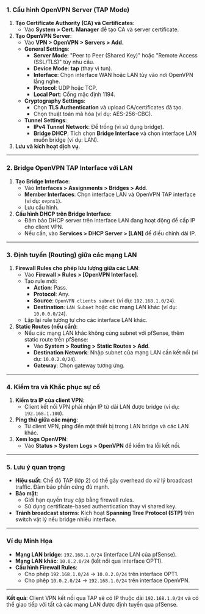 ### **1. Cấu hình OpenVPN Server (TAP Mode)**  
1. **Tạo Certificate Authority (CA) và Certificates**:  
   - Vào **System > Cert. Manager** để tạo CA và server certificate.  
2. **Tạo OpenVPN Server**:  
   - Vào **VPN > OpenVPN > Servers > Add**.  
   - **General Settings**:  
     - **Server Mode**: "Peer to Peer (Shared Key)" hoặc "Remote Access (SSL/TLS)" tùy nhu cầu.  
     - **Device Mode**: **tap** (thay vì tun).  
     - **Interface**: Chọn interface WAN hoặc LAN tùy vào nơi OpenVPN lắng nghe.  
     - **Protocol**: UDP hoặc TCP.  
     - **Local Port**: Cổng mặc định 1194.  
   - **Cryptography Settings**:  
     - Chọn **TLS Authentication** và upload CA/certificates đã tạo.  
     - Chọn thuật toán mã hóa (ví dụ: AES-256-CBC).  
   - **Tunnel Settings**:  
     - **IPv4 Tunnel Network**: Để trống (vì sử dụng bridge).  
     - **Bridge DHCP**: Tích chọn **Bridge Interface** và chọn interface LAN muốn bridge (ví dụ: LAN).  
3. **Lưu và kích hoạt dịch vụ**.  

---

### **2. Bridge OpenVPN TAP Interface với LAN**  
1. **Tạo Bridge Interface**:  
   - Vào **Interfaces > Assignments > Bridges > Add**.  
   - **Member Interfaces**: Chọn interface LAN và OpenVPN TAP interface (ví dụ: `ovpns1`).  
   - Lưu cấu hình.  
2. **Cấu hình DHCP trên Bridge Interface**:  
   - Đảm bảo DHCP server trên interface LAN đang hoạt động để cấp IP cho client VPN.  
   - Nếu cần, vào **Services > DHCP Server > [LAN]** để điều chỉnh dải IP.  

---

### **3. Định tuyến (Routing) giữa các mạng LAN**  
1. **Firewall Rules cho phép lưu lượng giữa các LAN**:  
   - Vào **Firewall > Rules > [OpenVPN Interface]**.  
   - Tạo rule mới:  
     - **Action**: Pass.  
     - **Protocol**: Any.  
     - **Source**: `OpenVPN clients subnet` (ví dụ: `192.168.1.0/24`).  
     - **Destination**: `LAN Subnet` hoặc các mạng LAN khác (ví dụ: `10.0.0.0/24`).  
   - Lặp lại rule tương tự cho các interface LAN khác.  
2. **Static Routes (nếu cần)**:  
   - Nếu các mạng LAN khác không cùng subnet với pfSense, thêm static route trên pfSense:  
     - Vào **System > Routing > Static Routes > Add**.  
     - **Destination Network**: Nhập subnet của mạng LAN cần kết nối (ví dụ: `10.0.2.0/24`).  
     - **Gateway**: Chọn gateway tương ứng.  

---

### **4. Kiểm tra và Khắc phục sự cố**  
1. **Kiểm tra IP của client VPN**:  
   - Client kết nối VPN phải nhận IP từ dải LAN được bridge (ví dụ: `192.168.1.100`).  
2. **Ping thử giữa các mạng**:  
   - Từ client VPN, ping đến một thiết bị trong LAN bridge và các LAN khác.  
3. **Xem logs OpenVPN**:  
   - Vào **Status > System Logs > OpenVPN** để kiểm tra lỗi kết nối.  

---

### **5. Lưu ý quan trọng**  
- **Hiệu suất**: Chế độ TAP (lớp 2) có thể gây overhead do xử lý broadcast traffic. Đảm bảo phần cứng đủ mạnh.  
- **Bảo mật**:  
  - Giới hạn quyền truy cập bằng firewall rules.  
  - Sử dụng certificate-based authentication thay vì shared key.  
- **Tránh broadcast storms**: Kích hoạt **Spanning Tree Protocol (STP)** trên switch vật lý nếu bridge nhiều interface.  

---

### **Ví dụ Minh Họa**  
- **Mạng LAN bridge**: `192.168.1.0/24` (interface LAN của pfSense).  
- **Mạng LAN khác**: `10.0.2.0/24` (kết nối qua interface OPT1).  
- **Cấu hình Firewall Rules**:  
  - Cho phép `192.168.1.0/24` → `10.0.2.0/24` trên interface OPT1.  
  - Cho phẽp `10.0.2.0/24` → `192.168.1.0/24` trên interface OpenVPN.  

---

**Kết quả**: Client VPN kết nối qua TAP sẽ có IP thuộc dải `192.168.1.0/24` và có thể giao tiếp với tất cả các mạng LAN được định tuyến qua pfSense.
